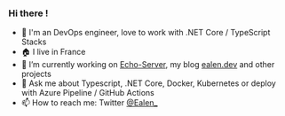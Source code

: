 ### Hi there !

- 👋 I'm an DevOps engineer, love to work with .NET Core / TypeScript Stacks
- 🏠 I live in France
- 🔭 I’m currently working on [Echo-Server](https://github.com/Ealenn/Echo-Server), my blog [ealen.dev](https://ealen.dev) and other projects
- 💬 Ask me about Typescript, .NET Core, Docker, Kubernetes or deploy with Azure Pipeline / GitHub Actions
- 📫 How to reach me: Twitter [@Ealen_](https://twitter.com/Ealen_)
